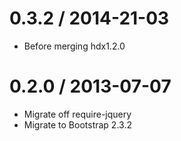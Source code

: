 0.3.2 / 2014-21-03
==================
* Before merging hdx1.2.0

0.2.0 / 2013-07-07
==================
* Migrate off require-jquery
* Migrate to Bootstrap 2.3.2
